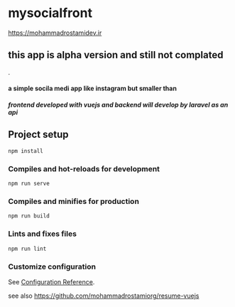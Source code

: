 # mysocialfront
https://mohammadrostamidev.ir
## this app is alpha version and still not complated
.

#### a simple socila medi app like instagram but smaller than

##### frontend developed with vuejs and backend will develop by laravel as an api

## Project setup
```
npm install
```

### Compiles and hot-reloads for development
```
npm run serve
```

### Compiles and minifies for production
```
npm run build
```

### Lints and fixes files
```
npm run lint
```

### Customize configuration
See [Configuration Reference](https://cli.vuejs.org/config/).


see also https://github.com/mohammadrostamiorg/resume-vuejs
